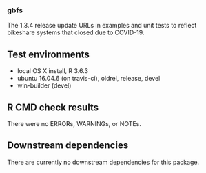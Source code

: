 ### gbfs

The 1.3.4 release update URLs in examples and unit tests to reflect 
bikeshare systems that closed due to COVID-19.

## Test environments

  - local OS X install, R 3.6.3
  - ubuntu 16.04.6 (on travis-ci), oldrel, release, devel
  - win-builder (devel)

## R CMD check results

There were no ERRORs, WARNINGs, or NOTEs.

## Downstream dependencies

There are currently no downstream dependencies for this package.
